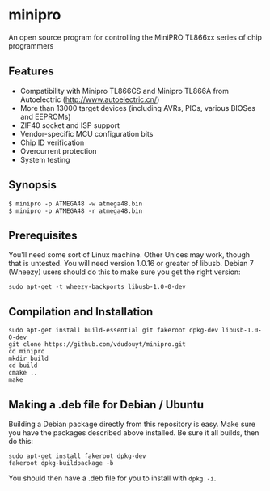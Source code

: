 minipro
========
An open source program for controlling the MiniPRO TL866xx series of chip programmers 

## Features
* Compatibility with Minipro TL866CS and Minipro TL866A from 
Autoelectric (http://www.autoelectric.cn/)
* More than 13000 target devices (including AVRs, PICs, various BIOSes and EEPROMs)
* ZIF40 socket and ISP support
* Vendor-specific MCU configuration bits
* Chip ID verification
* Overcurrent protection
* System testing

## Synopsis

```nohighlight
$ minipro -p ATMEGA48 -w atmega48.bin
$ minipro -p ATMEGA48 -r atmega48.bin
```

## Prerequisites

You'll need some sort of Linux machine.  Other Unices may work, though 
that is untested.  You will need version 1.0.16 or greater of libusb. 
Debian 7 (Wheezy) users should do this to make sure you get the right 
version:

```sudo apt-get -t wheezy-backports libusb-1.0-0-dev```

## Compilation and Installation
```nohighlight
sudo apt-get install build-essential git fakeroot dpkg-dev libusb-1.0-0-dev
git clone https://github.com/vdudouyt/minipro.git
cd minipro
mkdir build
cd build
cmake ..
make
```

## Making a .deb file for Debian / Ubuntu

Building a Debian package directly from this repository is easy.  Make 
sure you have the packages described above installed.  Be sure it all 
builds, then do this:

```nohighlight
sudo apt-get install fakeroot dpkg-dev
fakeroot dpkg-buildpackage -b
```

You should then have a .deb file for you to install with ```dpkg -i```.
